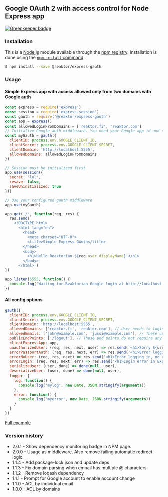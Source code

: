 ## Google OAuth 2 with access control for Node Express app

[![Greenkeeper badge](https://badges.greenkeeper.io/pihvi/express-gauth.svg)](https://greenkeeper.io/)

### Installation

This is a [Node.js](https://nodejs.org/en/) module available through the
[npm registry](https://www.npmjs.com/package/@reaktor/express-gauth). Installation is done using the
[`npm install` command](https://docs.npmjs.com/getting-started/installing-npm-packages-locally):

```sh
$ npm install --save @reaktor/express-gauth
```

### Usage

#### Simple Express app with access allowed only from two domains with Google auth

``` javascript
const express = require('express')
const session = require('express-session')
const gauth = require('@reaktor/express-gauth')
const app = express()
const allowedLoginFromDomains = ['reaktor.fi', 'reaktor.com']
// Initialize Google auth middleware. You need your Google app id and secret.
const myGauth = gauth({
  clientID: process.env.GOOGLE_CLIENT_ID,
  clientSecret: process.env.GOOGLE_CLIENT_SECRET,
  clientDomain: 'http://localhost:5555',
  allowedDomains: allowedLoginFromDomains
})

// Session must be initialized first
app.use(session({
  secret: 'lol',
  resave: false,
  saveUninitialized: true
}))

// Use your configured gauth middleware
app.use(myGauth)

app.get('/', function(req, res) {
  res.send(`
    <!DOCTYPE html>
      <html lang="en">
        <head>
          <meta charset="UTF-8">
          <title>Simple Express GAuth</title>
        </head>
        <body>
          <h1>Hello Reaktorian ${req.user.displayName}!</h1>
        </body>
      </html>`)
})

app.listen(5555, function() {
  console.log('Waiting for Reaktorian Google login at http://localhost:5555')
})
``` 

#### All config options
``` javascript
gauth({
  clientID: process.env.GOOGLE_CLIENT_ID,
  clientSecret: process.env.GOOGLE_CLIENT_SECRET,
  clientDomain: 'http://localhost:5555',
  allowedDomains: ['reaktor.fi', 'reaktor.com'], // User needs to login with Google and email with these domains.
  allowedEmails: ['john@example.com', 'jussi@example.com'], // These users are allowed login through Google auth.
  publicEndPoints: ['/logout'], // These end points do not require any authentication.
  clientExpressApp: app,
  unauthorizedUser: (req, res, next, user) => res.send(`<h1>Sorry ${user.displayName}, you has no access!</h1>`),
  errorPassportAuth: (req, res, next, err) => res.send('<h1>Error logging in!</h1>'),
  errorNoUser: (req, res, next) => res.send('<h1>Error logging in, no user details!</h1>'),
  errorLogin: (req, res, next, err) => res.send('<h1>Login error in Express, this is odd!</h1>'),
  serializeUser: (user, done) => done(null, user),
  deserializeUser: (user, done) => done(null, user),
  logger: {
    log: function() {
      console.log('mylog', new Date, JSON.stringify(arguments))
    },
    error: function() {
      console.log('myerror', new Date, JSON.stringify(arguments))
    }
  }
})
``` 
[Full example](examples/all_configs_express.js)

### Version history

* 2.0.1 - Show dependency monitoring badge in NPM page.
* 2.0.0 - Usage as middleware. Also remove failing automatic redirect logic.
* 1.1.4 - Add package-lock.json and update deps
* 1.1.3 - Fix domain parsing when emnail has multiple @ characters
* 1.1.2 - Remove lodash dependency
* 1.1.1 - Prompt for Google account to enable account change
* 1.1.0 - ACL by individual email
* 1.0.0 - ACL by domains
